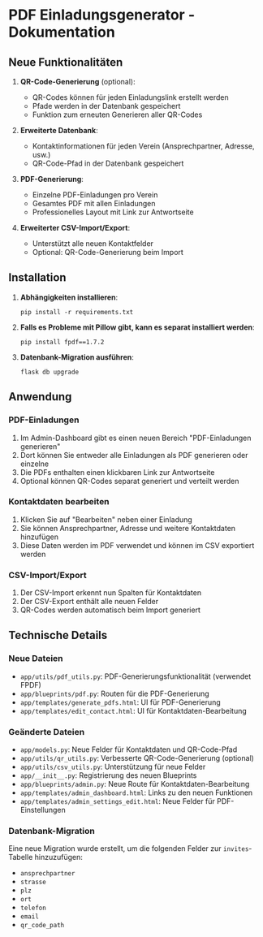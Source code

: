 # PDF Einladungsgenerator - Dokumentation

## Neue Funktionalitäten

1. **QR-Code-Generierung** (optional):
   - QR-Codes können für jeden Einladungslink erstellt werden
   - Pfade werden in der Datenbank gespeichert
   - Funktion zum erneuten Generieren aller QR-Codes

2. **Erweiterte Datenbank**:
   - Kontaktinformationen für jeden Verein (Ansprechpartner, Adresse, usw.)
   - QR-Code-Pfad in der Datenbank gespeichert

3. **PDF-Generierung**:
   - Einzelne PDF-Einladungen pro Verein
   - Gesamtes PDF mit allen Einladungen
   - Professionelles Layout mit Link zur Antwortseite

4. **Erweiterter CSV-Import/Export**:
   - Unterstützt alle neuen Kontaktfelder
   - Optional: QR-Code-Generierung beim Import

## Installation

1. **Abhängigkeiten installieren**:
   ```
   pip install -r requirements.txt
   ```

2. **Falls es Probleme mit Pillow gibt, kann es separat installiert werden**:
   ```
   pip install fpdf==1.7.2
   ```

3. **Datenbank-Migration ausführen**:
   ```
   flask db upgrade
   ```

## Anwendung

### PDF-Einladungen

1. Im Admin-Dashboard gibt es einen neuen Bereich "PDF-Einladungen generieren"
2. Dort können Sie entweder alle Einladungen als PDF generieren oder einzelne
3. Die PDFs enthalten einen klickbaren Link zur Antwortseite
4. Optional können QR-Codes separat generiert und verteilt werden

### Kontaktdaten bearbeiten

1. Klicken Sie auf "Bearbeiten" neben einer Einladung
2. Sie können Ansprechpartner, Adresse und weitere Kontaktdaten hinzufügen
3. Diese Daten werden im PDF verwendet und können im CSV exportiert werden

### CSV-Import/Export

1. Der CSV-Import erkennt nun Spalten für Kontaktdaten
2. Der CSV-Export enthält alle neuen Felder
3. QR-Codes werden automatisch beim Import generiert

## Technische Details

### Neue Dateien

- `app/utils/pdf_utils.py`: PDF-Generierungsfunktionalität (verwendet FPDF)
- `app/blueprints/pdf.py`: Routen für die PDF-Generierung
- `app/templates/generate_pdfs.html`: UI für PDF-Generierung
- `app/templates/edit_contact.html`: UI für Kontaktdaten-Bearbeitung

### Geänderte Dateien

- `app/models.py`: Neue Felder für Kontaktdaten und QR-Code-Pfad
- `app/utils/qr_utils.py`: Verbesserte QR-Code-Generierung (optional)
- `app/utils/csv_utils.py`: Unterstützung für neue Felder
- `app/__init__.py`: Registrierung des neuen Blueprints
- `app/blueprints/admin.py`: Neue Route für Kontaktdaten-Bearbeitung
- `app/templates/admin_dashboard.html`: Links zu den neuen Funktionen
- `app/templates/admin_settings_edit.html`: Neue Felder für PDF-Einstellungen

### Datenbank-Migration

Eine neue Migration wurde erstellt, um die folgenden Felder zur `invites`-Tabelle hinzuzufügen:
- `ansprechpartner`
- `strasse`
- `plz`
- `ort`
- `telefon`
- `email`
- `qr_code_path`
